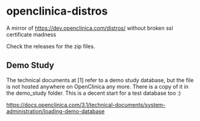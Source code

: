 # openclinica-distros
A mirror of https://dev.openclinica.com/distros/ without broken ssl certificate madness

Check the releases for the zip files.


## Demo Study
The technical documents at [1] refer to a demo study database, but the file 
is not hosted anywhere on OpenClinica any more. There is a copy of it in 
the demo_study folder. This is a decent start for a test database too :)

https://docs.openclinica.com/3.1/technical-documents/system-administration/loading-demo-database
